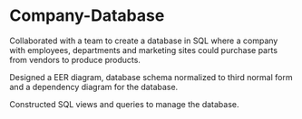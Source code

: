 # Company-Database

Collaborated with a team to create a database in SQL where a company with employees, departments and marketing sites could purchase parts from vendors to produce products.

Designed a EER diagram, database schema normalized to third normal form and a dependency diagram for the database.

Constructed SQL views and queries to manage the database.
